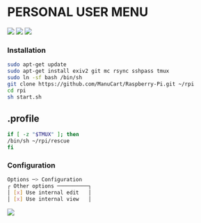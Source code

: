 
# PERSONAL USER MENU

[![](https://img.shields.io/badge/rpi-raspberry_pi-c51a4a.svg?style=for-the-badge)](https://www.raspberrypi.org/downloads/raspbian/)
[![](https://img.shields.io/badge/mc-midnight_commander-blue.svg?style=for-the-badge)](https://github.com/MidnightCommander/mc)
[![](https://img.shields.io/badge/tm-tmux-green.svg?style=for-the-badge)](https://github.com/tmux/tmux)

### Installation

```bash
sudo apt-get update
sudo apt-get install exiv2 git mc rsync sshpass tmux
sudo ln -sf bash /bin/sh
git clone https://github.com/ManuCart/Raspberry-Pi.git ~/rpi
cd rpi
sh start.sh
```


## .profile
```bash
if [ -z "$TMUX" ]; then
/bin/sh ~/rpi/rescue
fi
```


### Configuration

```bash
Options ─> Configuration
┌ Other options ──────────┐
│ [x] Use internal edit   │
│ [x] Use internal view   │
```

[![](https://img.shields.io/badge/(c)_2014--2018-MIT-yellow.svg?style=for-the-badge)](https://opensource.org/licenses/MIT)

